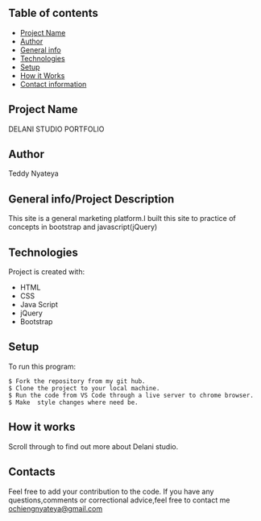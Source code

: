 ## Table of contents
* [Project Name](#Project)
* [Author](#Author)
* [General info](#general-info)
* [Technologies](#technologies)
* [Setup](#setup)
* [How it Works](#instructions)
* [Contact information](#contacts)

## Project Name
DELANI STUDIO PORTFOLIO

 ## Author
Teddy Nyateya


## General info/Project Description
This site is a general marketing platform.I built this site to practice of concepts in bootstrap and javascript(jQuery)
## Technologies
Project is created with:
* HTML
* CSS
* Java Script
* jQuery
* Bootstrap
	
## Setup
To run this program:

```
$ Fork the repository from my git hub.
$ Clone the project to your local machine.
$ Run the code from VS Code through a live server to chrome browser.
$ Make  style changes where need be.
```
## How it works
Scroll through to find out more about Delani studio.
## Contacts
Feel free to add your contribution to the code.
If you have any questions,comments or correctional advice,feel free to contact me ochiengnyateya@gmail.com